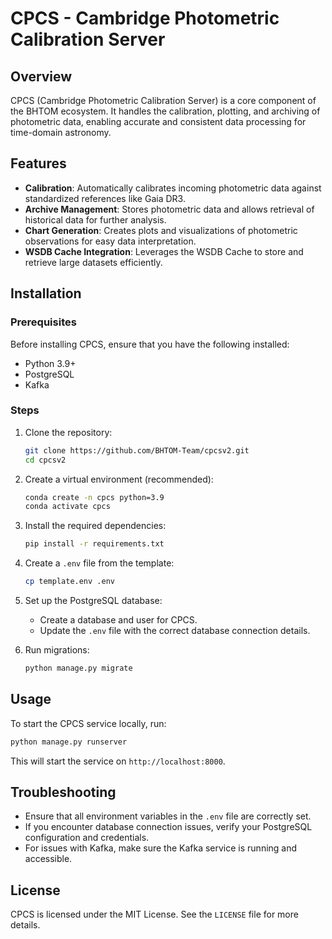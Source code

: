 # CPCS - Cambridge Photometric Calibration Server

## Overview

CPCS (Cambridge Photometric Calibration Server) is a core component of the BHTOM ecosystem. It handles the calibration, plotting, and archiving of photometric data, enabling accurate and consistent data processing for time-domain astronomy.

## Features

- **Calibration**: Automatically calibrates incoming photometric data against standardized references like Gaia DR3.
- **Archive Management**: Stores photometric data and allows retrieval of historical data for further analysis.
- **Chart Generation**: Creates plots and visualizations of photometric observations for easy data interpretation.
- **WSDB Cache Integration**: Leverages the WSDB Cache to store and retrieve large datasets efficiently.

## Installation

### Prerequisites

Before installing CPCS, ensure that you have the following installed:
- Python 3.9+
- PostgreSQL
- Kafka

### Steps

1. Clone the repository:
    ```bash
    git clone https://github.com/BHTOM-Team/cpcsv2.git
    cd cpcsv2
    ```

2. Create a virtual environment (recommended):
    ```bash
    conda create -n cpcs python=3.9
    conda activate cpcs
    ```

3. Install the required dependencies:
    ```bash
    pip install -r requirements.txt
    ```

4. Create a `.env` file from the template:
    ```bash
    cp template.env .env
    ```

5. Set up the PostgreSQL database:
    - Create a database and user for CPCS.
    - Update the `.env` file with the correct database connection details.

6. Run migrations:
    ```bash
    python manage.py migrate
    ```

## Usage

To start the CPCS service locally, run:
```bash
python manage.py runserver
```

This will start the service on `http://localhost:8000`.

## Troubleshooting

- Ensure that all environment variables in the `.env` file are correctly set.
- If you encounter database connection issues, verify your PostgreSQL configuration and credentials.
- For issues with Kafka, make sure the Kafka service is running and accessible.

## License

CPCS is licensed under the MIT License. See the `LICENSE` file for more details.
